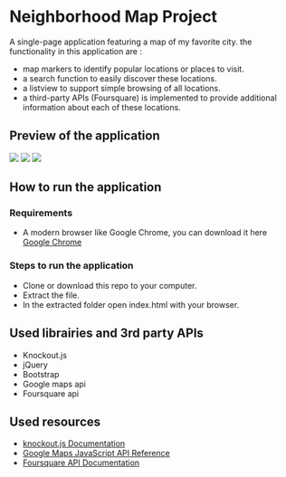 # Neighborhood Map Project
A single-page application featuring a map of my favorite city. the functionality in this application are :
- map markers to identify popular locations or places to visit.
- a search function to easily discover these locations.
- a listview to support simple browsing of all locations.
- a third-party APIs (Foursquare) is implemented to provide additional information about each of these locations.

## Preview of the application
<img src="static/img/partOne-min.gif">
<img src="static/img/partTwo-min.gif">
<img src="static/img/partThree-min.gif">

## How to run the application
### Requirements
- A modern browser like Google Chrome, you can download it here [Google Chrome](https://www.google.com/chrome/?brand=CHBD&gclid=Cj0KCQjwh6XmBRDRARIsAKNInDHPE-2Cf07EggmoeRVuHvn5SlgLmlckDU7AI5hwNnJTaeK1pe9QJx4aAhUYEALw_wcB&gclsrc=aw.ds)
### Steps to run the application
- Clone or download this repo to your computer.
- Extract the file.
- In the extracted folder open index.html with your browser.

## Used librairies and 3rd party APIs
- Knockout.js
- jQuery
- Bootstrap
- Google maps api
- Foursquare api

## Used resources
- [knockout.js Documentation](https://knockoutjs.com/documentation/introduction.html)
- [Google Maps JavaScript API Reference](https://developers.google.com/maps/documentation/javascript/reference/)
- [Foursquare API Documentation](https://developer.foursquare.com/docs)